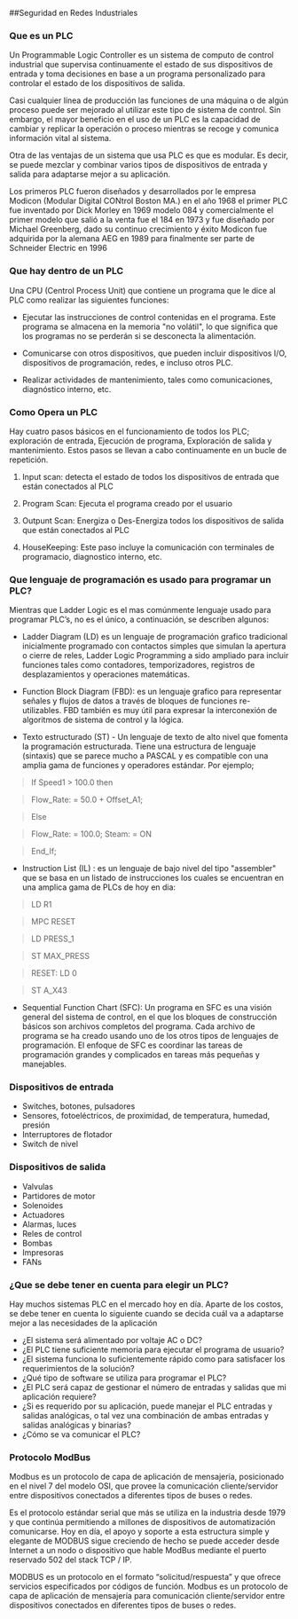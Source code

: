 ##Seguridad en Redes Industriales


### Que es un PLC

Un Programmable Logic Controller es un sistema de computo de control industrial que supervisa continuamente el estado de sus dispositivos de entrada y toma decisiones en base a un programa personalizado para controlar el estado de los dispositivos de salida.

Casi cualquier línea de producción las funciones de una máquina o de algún proceso puede ser mejorado al utilizar este tipo de sistema de control. Sin embargo, el mayor beneficio en el uso de un PLC es la capacidad de cambiar y replicar la operación o proceso mientras se recoge y comunica información vital al sistema.

Otra de las ventajas de un sistema que usa PLC es que es modular. Es decir, se puede mezclar y combinar varios tipos de dispositivos de entrada y salida para adaptarse mejor a su aplicación.

Los primeros PLC fueron diseñados y desarrollados por le empresa Modicon (Modular Digital CONtrol Boston MA.) en el año 1968 el primer PLC fue inventado por Dick Morley en 1969 modelo 084 y comercialmente el primer modelo que salió a la venta fue el 184 en 1973 y fue diseñado por Michael Greenberg, dado su continuo crecimiento y éxito Modicon fue adquirida por la alemana AEG en 1989 para finalmente ser parte de Schneider Electric en 1996

### Que hay dentro de un PLC

  Una CPU (Centrol Process Unit) que contiene un programa que le dice al PLC como realizar las siguientes funciones:

* Ejecutar las instrucciones de control contenidas en el programa. Este programa se almacena en la memoria "no volátil", lo que significa que los programas no se perderán si se desconecta la alimentación.

* Comunicarse con otros dispositivos, que pueden incluir dispositivos I/O, dispositivos de programación, redes, e incluso otros PLC.

* Realizar actividades de mantenimiento, tales como comunicaciones, diagnóstico interno, etc.

### Como Opera un PLC
 
 Hay cuatro pasos básicos en el funcionamiento de todos los PLC; exploración de entrada, Ejecución de programa, Exploración de salida y mantenimiento. Estos pasos se llevan a cabo continuamente en un bucle de repetición.

1. Input scan: detecta el estado de todos los dispositivos de entrada que están conectados al PLC

2. Program Scan: Ejecuta el programa creado por el usuario

3. Outpunt Scan: Energiza o Des-Energiza todos los dispositivos de salida que están conectados al PLC

4. HouseKeeping: Este paso incluye la comunicación con terminales de programacio, diagnostico interno, etc.

### Que lenguaje de programación es usado para programar un PLC?

  Mientras que Ladder Logic es el mas comúnmente lenguaje usado para programar PLC’s, no es el único, a continuación, se describen algunos:

* Ladder Diagram (LD) es un lenguaje de programación grafico tradicional inicialmente programado con contactos simples que simulan la apertura o cierre de reles, Ladder Logic Programming a sido ampliado para incluir funciones tales como contadores, temporizadores, registros de desplazamientos y operaciones matemáticas.

* Function Block Diagram (FBD): es un lenguaje grafico para representar señales y flujos de datos a través de bloques de funciones re-utilizables. FBD también es muy útil para expresar la interconexión de algoritmos de sistema de control y la lógica.

* Texto estructurado (ST) - Un lenguaje de texto de alto nivel que fomenta la programación estructurada. Tiene una estructura de lenguaje (sintaxis) que se parece mucho a PASCAL y es compatible con una amplia gama de funciones y operadores estándar. Por ejemplo;

> If Speed1 > 100.0 then

> Flow_Rate: = 50.0 + Offset_A1;

> Else

> Flow_Rate: = 100.0; Steam: = ON
 
> End_If;


* Instruction List (IL) : es un lenguaje de bajo nivel del tipo "assembler" que se basa en un listado de instrucciones los cuales se encuentran en una amplica gama de PLCs de hoy en dia:

> LD   R1

> MPC  RESET

> LD   PRESS_1

> ST   MAX_PRESS

> RESET:  LD 0

> ST   A_X43

* Sequential Function Chart (SFC): Un programa en SFC es una visión general del sistema de control, en el que los bloques de construcción básicos son archivos completos del programa. Cada archivo de programa se ha creado usando uno de los otros tipos de lenguajes de programación. El enfoque de SFC es coordinar las tareas de programación grandes y complicados en tareas más pequeñas y manejables.

### Dispositivos de entrada

* Switches, botones, pulsadores
* Sensores, fotoeléctricos, de proximidad, de temperatura, humedad, presión
* Interruptores de flotador
* Switch de nivel

### Dispositivos de salida

* Valvulas
* Partidores de motor
* Solenoides
* Actuadores
* Alarmas, luces
* Reles de control
* Bombas
* Impresoras
* FANs


### ¿Que se debe tener en cuenta para elegir un PLC?

  Hay muchos sistemas PLC en el mercado hoy en día. Aparte de los costos, se debe tener en cuenta lo siguiente cuando se decida cuál va a adaptarse mejor a las necesidades de la aplicación

- ¿El sistema será alimentado por voltaje AC o DC?
- ¿El PLC tiene suficiente memoria para ejecutar el programa de usuario?
- ¿El sistema funciona lo suficientemente rápido como para satisfacer los requerimientos de la solución?
- ¿Qué tipo de software se utiliza para programar el PLC?
- ¿El PLC será capaz de gestionar el número de entradas y salidas que mi aplicación requiere?
- ¿Si es requerido por su aplicación, puede manejar el PLC entradas y salidas analógicas, o tal vez una combinación de ambas entradas y salidas analógicas y binarias?
- ¿Cómo se va comunicar el PLC?

### Protocolo ModBus
  
  Modbus es un protocolo de capa de aplicación de mensajería, posicionado en el nivel 7 del modelo OSI, que provee la comunicación cliente/servidor entre dispositivos conectados a diferentes tipos de buses o redes.

Es el protocolo estándar serial que más se utiliza en la industria desde 1979 y que continúa permitiendo a millones de dispositivos de automatización comunicarse. Hoy en día, el apoyo y soporte a esta estructura simple y elegante de MODBUS sigue creciendo de hecho se puede acceder desde Internet a un nodo o dispositivo que hable ModBus mediante el puerto reservado
502 del stack TCP / IP.

MODBUS es un protocolo en el formato “solicitud/respuesta” y que ofrece servicios especificados por códigos de función.
Modbus es un protocolo de capa de aplicación de mensajería para comunicación cliente/servidor entre dispositivos conectados en diferentes tipos de buses o redes.
